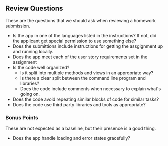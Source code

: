 ## Review Questions

These are the questions that we should ask when reviewing a homework submission.

* Is the app in one of the languages listed in the instructions? If not, did the applicant get special permission to use something else?
* Does the submittions include instructions for getting the assgignment up and running locally.
* Does the app meet each of the user story requirements set in the assignment
* Is the code well organized?
  * Is it split into multiple methods and views in an appropriate way?
  * Is there a clear split between the command line program and libraries?
  * Does the code include comments when necessary to explain what's going on.
* Does the code avoid repeating similar blocks of code for similar tasks?
* Does the code use third party libraries and tools as appropriate?

### Bonus Points

These are not expected as a baseline, but their presence is a good thing.

* Does the app handle loading and error states gracefully?